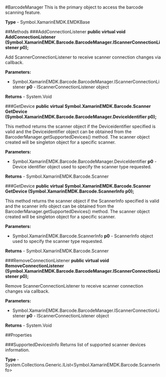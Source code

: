 #BarcodeManager
This is the primary object to access the barcode scanning feature.

**Type** - Symbol.XamarinEMDK.EMDKBase

##Methods
###AddConnectionListener
**public virtual void AddConnectionListener (Symbol.XamarinEMDK.Barcode.BarcodeManager.IScannerConnectionListener p0);**

Add ScannerConnectionListener to receive scanner connection changes via callback.

**Parameters:** 

* Symbol.XamarinEMDK.Barcode.BarcodeManager.IScannerConnectionListener **p0** - IScannerConnectionListener object

**Returns** - System.Void

###GetDevice
**public virtual Symbol.XamarinEMDK.Barcode.Scanner GetDevice (Symbol.XamarinEMDK.Barcode.BarcodeManager.DeviceIdentifier p0);**

This method returns the scanner object if the Deviceidentifier specified is valid and the Deviceidentifier object can be obtained from the BarcoderManager.getSupportedDevices() method. The scanner object created will be singleton object for a specific scanner.

**Parameters:** 

* Symbol.XamarinEMDK.Barcode.BarcodeManager.DeviceIdentifier **p0** - Device identifier object used to specify the scanner type requested.

**Returns** - Symbol.XamarinEMDK.Barcode.Scanner

###GetDevice
**public virtual Symbol.XamarinEMDK.Barcode.Scanner GetDevice (Symbol.XamarinEMDK.Barcode.ScannerInfo p0);**

This method returns the scanner object if the ScannerInfo specified is valid and the scanner info object can be obtained from the BarcoderManager.getSupportedDevices() method. The scanner object created will be singleton object for a specific scanner.

**Parameters:** 

* Symbol.XamarinEMDK.Barcode.ScannerInfo **p0** - ScannerInfo object used to specify the scanner type requested.

**Returns** - Symbol.XamarinEMDK.Barcode.Scanner

###RemoveConnectionListener
**public virtual void RemoveConnectionListener (Symbol.XamarinEMDK.Barcode.BarcodeManager.IScannerConnectionListener p0);**

Remove ScannerConnectionListener to receive scanner connection changes via callback.

**Parameters:** 

* Symbol.XamarinEMDK.Barcode.BarcodeManager.IScannerConnectionListener **p0** - IScannerConnectionListener object

**Returns** - System.Void

##Properties

###SupportedDevicesInfo
Returns list of supported scanner devices information.

**Type** - System.Collections.Generic.IList<Symbol.XamarinEMDK.Barcode.ScannerInfo>


